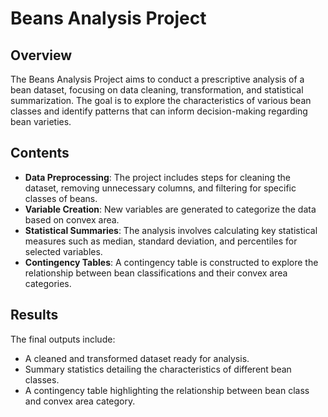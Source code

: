 # Beans Analysis Project

## Overview
The Beans Analysis Project aims to conduct a prescriptive analysis of a bean dataset, focusing on data cleaning, transformation, and statistical summarization. The goal is to explore the characteristics of various bean classes and identify patterns that can inform decision-making regarding bean varieties.

## Contents
- **Data Preprocessing**: The project includes steps for cleaning the dataset, removing unnecessary columns, and filtering for specific classes of beans.
- **Variable Creation**: New variables are generated to categorize the data based on convex area.
- **Statistical Summaries**: The analysis involves calculating key statistical measures such as median, standard deviation, and percentiles for selected variables.
- **Contingency Tables**: A contingency table is constructed to explore the relationship between bean classifications and their convex area categories.

## Results

The final outputs include:
- A cleaned and transformed dataset ready for analysis.
- Summary statistics detailing the characteristics of different bean classes.
- A contingency table highlighting the relationship between bean class and convex area category.
